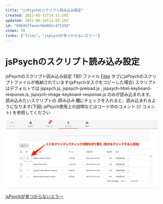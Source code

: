 ```yaml
---
title: "jsPsychのスクリプト読み込み設定"
created: 2021-05-31T14:11:29Z
updated: 2021-06-16T13:55:16Z
id: "60b46ffeaac9de001c475358"
views: 58
links: ["files", "jspsychが見つからないエラー"]
---
```


# jsPsychのスクリプト読み込み設定

jsPsychのスクリプト読み込み設定
*TBD*
ファイル [Files](Files.md) タブにjsPsychのスクリプトファイルが格納されています(jsPsychタスクをコピーした場合)
スクリプトはデフォルトでは jspsych.js, jspsych-preload.js , jspsych-html-keyboard-response.js, jspsych-image-keyboard-response.js のみが読み込まれます。
読み込みたいスクリプトの *読み込み* 欄にチェックを入れると、読み込まれるようになります(下図)
jsPsych使用上の説明などはコード中のコメント (// コメント) を参照してください

![](images/60b47041e7f7cd001e678108.png)


[jsPsychが見つからないエラー](jsPsychが見つからないエラー.md)

